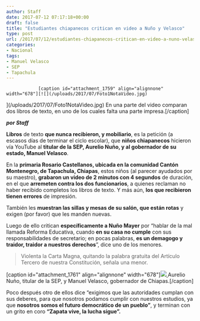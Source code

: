 ```yaml
---
author: Staff
date: 2017-07-12 07:17:18+00:00
draft: false
title: "Estudiantes chiapanecos critican en video a Nuño y Velasco"
type: post
url: /2017/07/12/estudiantes-chiapanecos-critican-en-video-a-nuno-velasco/
categories:
- Nacional
tags:
- Manuel Velasco
- SEP
- Tapachula
---
```



				[caption id="attachment_1759" align="alignnone" width="678"][![](/uploads/2017/07/Foto1NotaVideo.jpg)
](/uploads/2017/07/Foto1NotaVideo.jpg) En una parte del video comparan dos libros de texto, en uno de los cuales falta una parte impresa.[/caption]

_**por Staff**_

**Libros** de texto **que nunca recibieron, y mobiliario**, es la petición (a escasos días de terminar el ciclo escolar), que **niños chiapanecos** hicieron vía YouTube al **titular de la SEP, Aurelio Nuño, y al gobernador de su estado, Manuel Velasco**.



En la **primaria Rosario Castellanos, ubicada en la comunidad Cantón Montenegro, de Tapachula, Chiapas**, estos niños (al parecer ayudados por su maestro), **grabaron un video de 2 minutos con 4 segundos** de duración, en el que **arremeten contra los dos funcionarios**, a quienes reclaman no haber recibido completos los libros de texto. Y más aún, **los que recibieron tienen errores** de impresión.

También les **muestran las sillas y mesas de su salón, que están rotas** y exigen (por favor) que les manden nuevas.

Luego de ello critican **específicamente a Nuño Mayer** por “hablar de la mal llamada Reforma Educativa, cuando **en su casa no cumple** con sus responsabilidades de secretario; en pocas palabras, **es un demagogo y traidor, traidor a nuestros derechos**”, dice uno de los menores.


<blockquote>Violenta la Carta Magna, quitando la palabra gratuita del Artículo Tercero de nuestra Constitución, señala una menor.</blockquote>


[caption id="attachment_1761" align="alignnone" width="678"][![](/uploads/2017/07/Foto2NotaVideo.jpg)
](/uploads/2017/07/Foto2NotaVideo.jpg) Aurelio Nuño, titular de la SEP, y Manuel Velasco, gobernador de Chiapas.[/caption]

Poco después otro de ellos dice “exigimos que las autoridades cumplan con sus deberes, para que nosotros podamos cumplir con nuestros estudios, ya que **nosotros somos el futuro democrático de un pueblo”**, y terminan con un grito en coro **“Zapata vive, la lucha sigue”.**		
